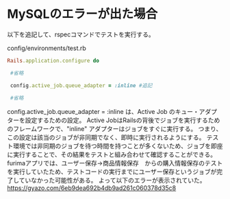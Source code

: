 # MySQLのエラーが出た場合
以下を追記して、rspecコマンドでテストを実行する。

config/environments/test.rb
```ruby
Rails.application.configure do

 #省略

 config.active_job.queue_adapter = :inline #追記

 #省略
```
config.active_job.queue_adapter = :inline は、Active Job のキュー・アダプターを設定するための設定。
Active JobはRailsの背後でジョブを実行するためのフレームワークで、"inline" アダプターはジョブをすぐに実行する。
つまり、この設定は該当のジョブが非同期でなく、即時に実行されるようにする。
テスト環境では非同期のジョブを待つ時間を持つことが多くないため、ジョブを即座に実行することで、その結果をテストと組み合わせて確認することができる。
furimaアプリでは、ユーザー保存→商品情報保存　からの購入情報保存のテストを実行していたため、テストコードの実行までにユーザー保存というジョブが完了していなかった可能性がある。
よって以下のエラーが表示されていた。https://gyazo.com/6eb9dea692b4db9ad261c060378d35c8
